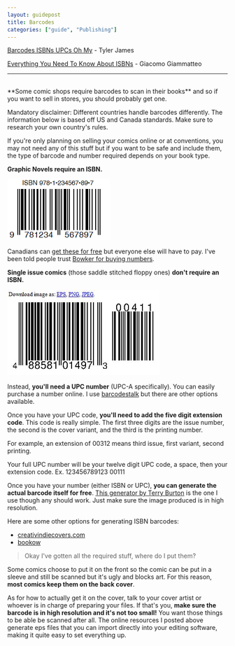 ```yaml
---
layout: guidepost
title: Barcodes
categories: ["guide", "Publishing"]
---
```


[Barcodes ISBNs UPCs Oh My](http://www.comixtribe.com/2013/07/10/barcodes-isbns-upcs-oh-my/) - Tyler James

[Everything You Need To Know About ISBNs](https://selfpublishingadvice.org/isbns-for-self-published-books/) - Giacomo Giammatteo

<hr><br>
**Some comic shops require barcodes to scan in their books** and so if you want to sell in stores, you should probably get one.

Mandatory disclaimer: Different countries handle barcodes differently. The information below is based off US and Canada standards. Make sure to research your own country's rules.

If you're only planning on selling your comics online or at conventions, you may not need any of this stuff but if you want to be safe and include them, the type of barcode and number required depends on your book type.

**Graphic Novels require an ISBN.**

![](/images/guide/isbn.png)

Canadians can [get these for free](http://www.bac-lac.gc.ca/eng/services/isbn-canada/Pages/isbn-canada.aspx) but everyone else will have to pay. I've been told people trust [Bowker for buying numbers](https://www.myidentifiers.com/isbn/main).

**Single issue comics** (those saddle stitched floppy ones) **don't require an ISBN.**

![](/images/guide/upc.jpg)

Instead, **you'll need a UPC number** (UPC-A specifically). You can easily purchase a number online. I use [barcodestalk](https://www.barcodestalk.com/bar-code-numbers) but there are other options available.

Once you have your UPC code, **you'll need to add the five digit extension code**. This code is really simple. The first three digits are the issue number, the second is the cover variant, and the third is the printing number.

For example, an extension of 00312 means third issue, first variant, second printing.

Your full UPC number will be your twelve digit UPC code, a space, then your extension code. Ex. 123456789123 00111

Once you have your number (either ISBN or UPC), **you can generate the actual barcode itself for free**. [This generator by Terry Burton](http://www.terryburton.co.uk/barcodewriter/generator/) is the one I use though any should work. Just make sure the image produced is in high resolution.

Here are some other options for generating ISBN barcodes:
- [creativindiecovers.com](http://www.creativindiecovers.com/free-online-isbn-barcode-generator/)
- [bookow](https://www.bookow.com/resources.php)

> Okay I've gotten all the required stuff, where do I put them?

Some comics choose to put it on the front so the comic can be put in a sleeve and still be scanned but it's ugly and blocks art. For this reason, **most comics keep them on the back cover**.

As for how to actually get it on the cover, talk to your cover artist or whoever is in charge of preparing your files. If that's you, **make sure the barcode is in high resolution and it's not too small!** You want those things to be able be scanned after all. The online resources I posted above generate eps files that you can import directly into your editing software, making it quite easy to set everything up.